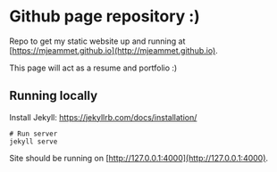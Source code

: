# Github page repository :)

Repo to get my static website up and running at [https://mjeammet.github.io](http://mjeammet.github.io).

This page will act as a resume and portfolio :) 

## Running locally

Install Jekyll: https://jekyllrb.com/docs/installation/

```
# Run server
jekyll serve
```

Site should be running on [http://127.0.0.1:4000](http://127.0.0.1:4000).